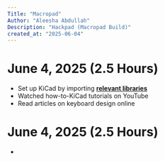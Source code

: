 ```yaml
---
Title: "Macropad"
Author: "Aleesha Abdullah"
Description: "Hackpad (Macropad Build)"
created_at: "2025-06-04"
---
```


# June 4, 2025 (2.5 Hours)
- Set up KiCad by importing **[relevant libraries](https://github.com/1lee181/hackpad/blob/main/PCB/sym-lib-table)**
- Watched how-to-KiCad tutorials on YouTube
- Read articles on keyboard design online

# June 4, 2025 (2.5 Hours)
- 
